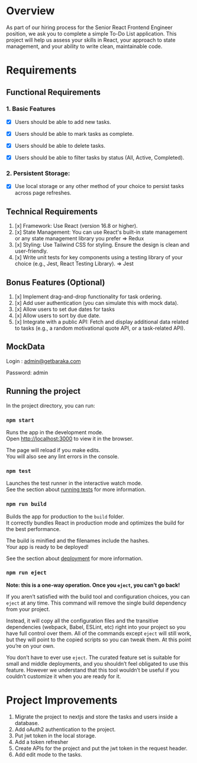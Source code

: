 

# Overview

As part of our hiring process for the Senior React Frontend Engineer position, we ask you to complete a simple To-Do List application. This project will help us assess your skills in React, your approach to state management, and your ability to write clean, maintainable code.

# Requirements

## Functional Requirements

### 1. Basic Features
   - [x] Users should be able to add new tasks.
   - [x] Users should be able to mark tasks as complete.
   - [x] Users should be able to delete tasks.
   - [x] Users should be able to filter tasks by status (All, Active, Completed).


### 2. Persistent Storage:

- [x] Use local storage or any other method of your choice to persist tasks across page refreshes.

## Technical Requirements

1. [x] Framework: Use React (version 16.8 or higher).
2. [x] State Management: You can use React's built-in state management or any state management library you prefer => Redux
3. [x] Styling: Use Tailwind CSS for styling. Ensure the design is clean and user-friendly.
4. [x] Write unit tests for key components using a testing library of your choice (e.g., Jest, React Testing Library). => Jest

## Bonus Features (Optional)
1. [x] Implement drag-and-drop functionality for task ordering.
2. [x] Add user authentication (you can simulate this with mock data).
3. [x] Allow users to set due dates for tasks
4. [x] Allow users to sort by due date.
5. [x] Integrate with a public API: Fetch and display additional data related to tasks (e.g., a random motivational quote API, or a task-related API).

## MockData
Login : admin@getbaraka.com

Password: admin


## Running the project

In the project directory, you can run:

### `npm start`

Runs the app in the development mode.\
Open [http://localhost:3000](http://localhost:3000) to view it in the browser.

The page will reload if you make edits.\
You will also see any lint errors in the console.

### `npm test`

Launches the test runner in the interactive watch mode.\
See the section about [running tests](https://facebook.github.io/create-react-app/docs/running-tests) for more information.

### `npm run build`

Builds the app for production to the `build` folder.\
It correctly bundles React in production mode and optimizes the build for the best performance.

The build is minified and the filenames include the hashes.\
Your app is ready to be deployed!

See the section about [deployment](https://facebook.github.io/create-react-app/docs/deployment) for more information.

### `npm run eject`

**Note: this is a one-way operation. Once you `eject`, you can’t go back!**

If you aren’t satisfied with the build tool and configuration choices, you can `eject` at any time. This command will remove the single build dependency from your project.

Instead, it will copy all the configuration files and the transitive dependencies (webpack, Babel, ESLint, etc) right into your project so you have full control over them. All of the commands except `eject` will still work, but they will point to the copied scripts so you can tweak them. At this point you’re on your own.

You don’t have to ever use `eject`. The curated feature set is suitable for small and middle deployments, and you shouldn’t feel obligated to use this feature. However we understand that this tool wouldn’t be useful if you couldn’t customize it when you are ready for it.


# Project Improvements

1. Migrate the project to nextjs and store the tasks and users inside a database.
2. Add oAuth2 authentication to the project.
3. Put jwt token in the local storage.
4. Add a token refresher
5. Create APIs for the project and put the jwt token in the request header.
6. Add edit mode to the tasks.

```